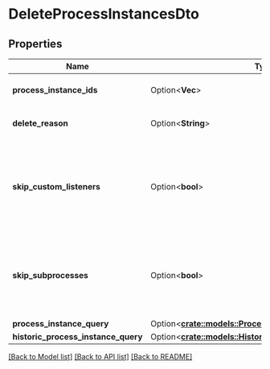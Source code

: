 # DeleteProcessInstancesDto

## Properties

Name | Type | Description | Notes
------------ | ------------- | ------------- | -------------
**process_instance_ids** | Option<**Vec<String>**> | A list process instance ids to delete. | [optional]
**delete_reason** | Option<**String**> | A string with delete reason. | [optional]
**skip_custom_listeners** | Option<**bool**> | Skip execution listener invocation for activities that are started or ended as part of this request. | [optional]
**skip_subprocesses** | Option<**bool**> | Skip deletion of the subprocesses related to deleted processes as part of this request. | [optional]
**process_instance_query** | Option<[**crate::models::ProcessInstanceQueryDto**](ProcessInstanceQueryDto.md)> |  | [optional]
**historic_process_instance_query** | Option<[**crate::models::HistoricProcessInstanceQueryDto**](HistoricProcessInstanceQueryDto.md)> |  | [optional]

[[Back to Model list]](../README.md#documentation-for-models) [[Back to API list]](../README.md#documentation-for-api-endpoints) [[Back to README]](../README.md)


